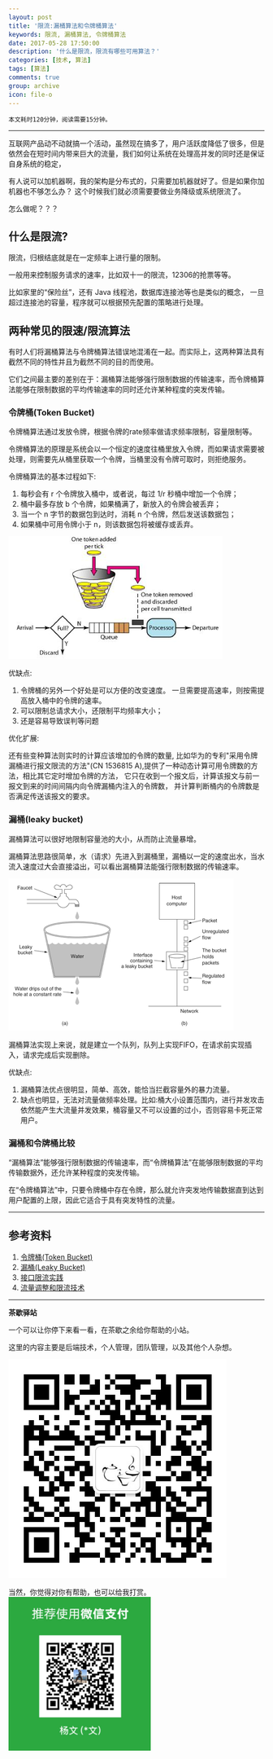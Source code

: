 ```yaml
---
layout: post
title: '限流:漏桶算法和令牌桶算法'
keywords: 限流, 漏桶算法, 令牌桶算法
date: 2017-05-28 17:50:00
description: '什么是限流，限流有哪些可用算法？'
categories: [技术, 算法]
tags: [算法]
comments: true
group: archive
icon: file-o
---
```


	本文耗时120分钟，阅读需要15分钟。

----

互联网产品动不动就搞一个活动，虽然现在搞多了，用户活跃度降低了很多，但是依然会在短时间内带来巨大的流量，我们如何让系统在处理高并发的同时还是保证自身系统的稳定，

有人说可以加机器啊，我的架构是分布式的，只需要加机器就好了。但是如果你加机器也不够怎么办？
这个时候我们就必须需要要做业务降级或系统限流了。

怎么做呢？？？

## 什么是限流?

限流，归根结底就是在一定频率上进行量的限制。

一般用来控制服务请求的速率，比如双十一的限流，12306的抢票等等。

比如家里的“保险丝”，还有 Java 线程池，数据库连接池等也是类似的概念， 一旦超过连接池的容量，程序就可以根据预先配置的策略进行处理。

## 两种常见的限速/限流算法

有时人们将漏桶算法与令牌桶算法错误地混淆在一起。而实际上，这两种算法具有截然不同的特性并且为截然不同的目的而使用。

它们之间最主要的差别在于：漏桶算法能够强行限制数据的传输速率，而令牌桶算法能够在限制数据的平均传输速率的同时还允许某种程度的突发传输。

### 令牌桶(Token Bucket)

令牌桶算法通过发放令牌，根据令牌的rate频率做请求频率限制，容量限制等。

令牌桶算法的原理是系统会以一个恒定的速度往桶里放入令牌，而如果请求需要被处理，则需要先从桶里获取一个令牌，当桶里没有令牌可取时，则拒绝服务。

令牌桶算法的基本过程如下:
1. 每秒会有 r 个令牌放入桶中，或者说，每过 1/r 秒桶中增加一个令牌；
2. 桶中最多存放 b 个令牌，如果桶满了，新放入的令牌会被丢弃；
3. 当一个 n 字节的数据包到达时，消耗 n 个令牌，然后发送该数据包；
4. 如果桶中可用令牌小于 n，则该数据包将被缓存或丢弃。

![令牌桶算法示意图](https://raw.githubusercontent.com/yangwenmai/maiyang.me/master/blog/token-bucket.jpg)

优缺点:
1. 令牌桶的另外一个好处是可以方便的改变速度。 一旦需要提高速率，则按需提高放入桶中的令牌的速率。
1. 可以限制总请求大小，还限制平均频率大小；
2. 还是容易导致误判等问题

优化扩展:

还有些变种算法则实时的计算应该增加的令牌的数量, 比如华为的专利"采用令牌漏桶进行报文限流的方法"(CN 1536815 A),提供了一种动态计算可用令牌数的方法，相比其它定时增加令牌的方法， 它只在收到一个报文后，计算该报文与前一报文到来的时间间隔内向令牌漏桶内注入的令牌数， 并计算判断桶内的令牌数是否满足传送该报文的要求。

### 漏桶(leaky bucket)

漏桶算法可以很好地限制容量池的大小，从而防止流量暴增。

漏桶算法思路很简单，水（请求）先进入到漏桶里，漏桶以一定的速度出水，当水流入速度过大会直接溢出，可以看出漏桶算法能强行限制数据的传输速率。

![漏桶算法示意图](https://raw.githubusercontent.com/yangwenmai/maiyang.me/master/blog/leaky-bucket.png)

漏桶算法实现上来说，就是建立一个队列，队列上实现FIFO，在请求前实现插入，请求完成后实现删除。

优缺点:
1. 漏桶算法优点很明显，简单、高效，能恰当拦截容量外的暴力流量。
2. 缺点也明显，无法对流量做频率处理。比如:桶大小设置范围内，进行并发攻击依然能产生大流量并发效果，桶容量又不可以设置的过小，否则容易卡死正常用户。

### 漏桶和令牌桶比较

“漏桶算法”能够强行限制数据的传输速率，而“令牌桶算法”在能够限制数据的平均传输数据外，还允许某种程度的突发传输。

在“令牌桶算法”中，只要令牌桶中存在令牌，那么就允许突发地传输数据直到达到用户配置的上限，因此它适合于具有突发特性的流量。

- - - - 

## 参考资料
1. [令牌桶(Token Bucket)](https://en.wikipedia.org/wiki/Token_bucket)
2. [漏桶(Leaky Bucket)](https://en.wikipedia.org/wiki/Leaky_bucket)
3. [接口限流实践](http://www.cnblogs.com/LBSer/p/4083131.html)
4. [流量调整和限流技术](http://colobu.com/2014/11/13/rate-limiting/)

----

**茶歇驿站**

一个可以让你停下来看一看，在茶歇之余给你帮助的小站。

这里的内容主要是后端技术，个人管理，团队管理，以及其他个人杂想。

![茶歇驿站二维码](https://raw.githubusercontent.com/yangwenmai/maiyang.me/master/blog/tech_tea.jpg)

当然，你觉得对你有帮助，也可以给我打赏。
![打赏](https://raw.githubusercontent.com/yangwenmai/maiyang.me/master/blog/wxpay.png)